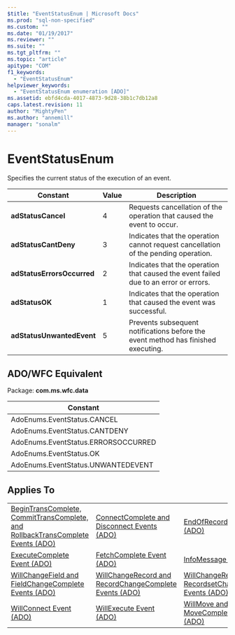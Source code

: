 ```yaml
---
$title: "EventStatusEnum | Microsoft Docs"
ms.prod: "sql-non-specified"
ms.custom: ""
ms.date: "01/19/2017"
ms.reviewer: ""
ms.suite: ""
ms.tgt_pltfrm: ""
ms.topic: "article"
apitype: "COM"
f1_keywords: 
  - "EventStatusEnum"
helpviewer_keywords: 
  - "EventStatusEnum enumeration [ADO]"
ms.assetid: ebfd4cda-4017-4873-9d28-38b1c7db12a8
caps.latest.revision: 11
author: "MightyPen"
ms.author: "annemill"
manager: "sonalm"
---
```

# EventStatusEnum
Specifies the current status of the execution of an event.  
  
|Constant|Value|Description|  
|--------------|-----------|-----------------|  
|**adStatusCancel**|4|Requests cancellation of the operation that caused the event to occur.|  
|**adStatusCantDeny**|3|Indicates that the operation cannot request cancellation of the pending operation.|  
|**adStatusErrorsOccurred**|2|Indicates that the operation that caused the event failed due to an error or errors.|  
|**adStatusOK**|1|Indicates that the operation that caused the event was successful.|  
|**adStatusUnwantedEvent**|5|Prevents subsequent notifications before the event method has finished executing.|  
  
## ADO/WFC Equivalent  
 Package: **com.ms.wfc.data**  
  
|Constant|  
|--------------|  
|AdoEnums.EventStatus.CANCEL|  
|AdoEnums.EventStatus.CANTDENY|  
|AdoEnums.EventStatus.ERRORSOCCURRED|  
|AdoEnums.EventStatus.OK|  
|AdoEnums.EventStatus.UNWANTEDEVENT|  
  
## Applies To  
  
||||  
|-|-|-|  
|[BeginTransComplete, CommitTransComplete, and RollbackTransComplete Events (ADO)](../../../ado/reference/ado-api/begintranscomplete-committranscomplete-and-rollbacktranscomplete-events-ado.md)|[ConnectComplete and Disconnect Events (ADO)](../../../ado/reference/ado-api/connectcomplete-and-disconnect-events-ado.md)|[EndOfRecordset Event (ADO)](../../../ado/reference/ado-api/endofrecordset-event-ado.md)|  
|[ExecuteComplete Event (ADO)](../../../ado/reference/ado-api/executecomplete-event-ado.md)|[FetchComplete Event (ADO)](../../../ado/reference/ado-api/fetchcomplete-event-ado.md)|[InfoMessage Event (ADO)](../../../ado/reference/ado-api/infomessage-event-ado.md)|  
|[WillChangeField and FieldChangeComplete Events (ADO)](../../../ado/reference/ado-api/willchangefield-and-fieldchangecomplete-events-ado.md)|[WillChangeRecord and RecordChangeComplete Events (ADO)](../../../ado/reference/ado-api/willchangerecord-and-recordchangecomplete-events-ado.md)|[WillChangeRecordset and RecordsetChangeComplete Events (ADO)](../../../ado/reference/ado-api/willchangerecordset-and-recordsetchangecomplete-events-ado.md)|  
|[WillConnect Event (ADO)](../../../ado/reference/ado-api/willconnect-event-ado.md)|[WillExecute Event (ADO)](../../../ado/reference/ado-api/willexecute-event-ado.md)|[WillMove and MoveComplete Events (ADO)](../../../ado/reference/ado-api/willmove-and-movecomplete-events-ado.md)|